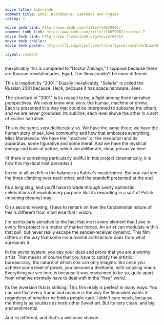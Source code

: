 ```yaml
---
movie title: Siberiade
comment title: 2001: Blondsongs, Gasroads and Fogsex
rating: 3

movie imdb link: http://www.imdb.com/title/tt0079907/
comment imdb link: http://www.imdb.com/title/tt0079907/reviews-7
movie tmdb link: http://www.themoviedb.org/movie/68553
movie tmdb trailer: 
movie tmdb poster: http://cf2.imgobject.com/t/p/original/mcatoArNiJm46T8tNwaGOBcMgz6.jpg

layout: comment
---
```


Inexplicably this is compared to "Doctor Zhivago," I suppose because there are Russian revolutionaries. Egad. The films couldn't be more different.

This is inspired by "2001." Equally inexplicably, "Solaris" is called the Russian 2001 because. Heck, because it has space hardware. Jees.

The structure of "2001" is its reason to be, a fight among three narrative perspectives. We never know who wins: the human, machine or divine. Each is presented in a way that could be interpreted to subsume the others, and we are never grounded. Its sublime, each level above the other in a sort of Escher narrative.

This is the same, very deliberately so. We have the same three: we have the human story of sex, love community and how that embraces everything, Miss Marplewise. We have the "machine" or the revolution and its apparatus, some figurative and some literal. And we have the mystical energy and laws of nature, which are deliberate, clear, pervasive here. 

(If there is something particularly skillful in this project cinematically, it is how this mystical mist pervades.)

Its not at all as deft in the balance as Kubric's masterpiece. But you can see the three climbing over each other, and the standoff presented at the end.

Its a long slog, and you'll have to wade through overly optimistic celebrations of revolutionary purpose. But its rewarding in a sort of Polish (meaning dreamy) way.

On a second viewing, I have to remark on how the fundamental nature of this is different from most else that I watch. 

I'm particularly sensitive to the fact that most every element that I see in every film project is a matter of market forces. An artist can modulate within that pull, but never really escape the sender-receiver dynamic. This film differs in the way that some monumental architecture does from what surrounds it. 

In the soviet system, you pay your dues and prove that you are a worthy artist. That means of course that you have to satisfy the artistic bureaucracy, the nature of which one can only imagine. But once you achieve some level of power, you become a dilettante, with amazing reach. Everything we see here is because it was envisioned to be so, quite apart from what we normally have to deal with in the "free" world. 

Its the inversion that is striking. This film really is perfect in many ways. You can see that every frame and nuance is the way the filmmaker wants it regardless of whether he thinks people care. I didn't care much, because the thing is as soulless as most other Soviet art. But its very clean, and big and sentimental. 

And its different, and that's a welcome shower.